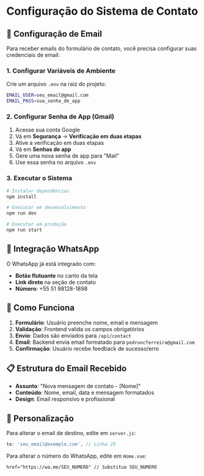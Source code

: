 # Configuração do Sistema de Contato

## 📧 Configuração de Email

Para receber emails do formulário de contato, você precisa configurar suas credenciais de email:

### 1. Configurar Variáveis de Ambiente

Crie um arquivo `.env` na raiz do projeto:

```bash
EMAIL_USER=seu_email@gmail.com
EMAIL_PASS=sua_senha_de_app
```

### 2. Configurar Senha de App (Gmail)

1. Acesse sua conta Google
2. Vá em **Segurança** → **Verificação em duas etapas**
3. Ative a verificação em duas etapas
4. Vá em **Senhas de app**
5. Gere uma nova senha de app para "Mail"
6. Use essa senha no arquivo `.env`

### 3. Executar o Sistema

```bash
# Instalar dependências
npm install

# Executar em desenvolvimento
npm run dev

# Executar em produção
npm run start
```

## 📱 Integração WhatsApp

O WhatsApp já está integrado com:
- **Botão flutuante** no canto da tela
- **Link direto** na seção de contato
- **Número**: +55 51 98128-1898

## 🚀 Como Funciona

1. **Formulário**: Usuário preenche nome, email e mensagem
2. **Validação**: Frontend valida os campos obrigatórios
3. **Envio**: Dados são enviados para `/api/contact`
4. **Email**: Backend envia email formatado para `pedroocferreira@gmail.com`
5. **Confirmação**: Usuário recebe feedback de sucesso/erro

## 📋 Estrutura do Email Recebido

- **Assunto**: "Nova mensagem de contato - [Nome]"
- **Conteúdo**: Nome, email, data e mensagem formatados
- **Design**: Email responsivo e profissional

## 🔧 Personalização

Para alterar o email de destino, edite em `server.js`:
```javascript
to: 'seu_email@exemplo.com', // Linha 25
```

Para alterar o número do WhatsApp, edite em `Home.vue`:
```html
href="https://wa.me/SEU_NUMERO" // Substitua SEU_NUMERO
```
